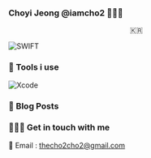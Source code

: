 ### Choyi Jeong @iamcho2 👩🏻‍💻



<p align="center">
  <samp>
    🇰🇷 <br> 
  </samp>
</p>



![SWIFT](https://img.shields.io/static/v1?style=for-the-badge&logo=swift&message=SWIFT&label=&color=FA7343&labelColor=000000) 

### 🧩 Tools i use

![Xcode](https://img.shields.io/static/v1?style=for-the-badge&logo=xcode&message=Xcode&label=&color=1675F9&labelColor=000000)

<!-- 💎 Projects -->

### 🍋 Blog Posts
<!-- BLOG-POST-LIST:START -->
<!-- BLOG-POST-LIST:END -->

### 🏄🏻‍♀️ Get in touch with me

📧 Email : thecho2cho2@gmail.com

